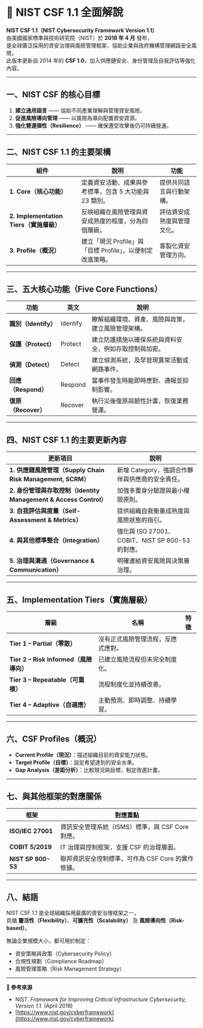 # 🧭 NIST CSF 1.1 全面解說

**NIST CSF 1.1（NIST Cybersecurity Framework Version 1.1）**  
由美國國家標準與技術研究院（NIST）於 **2018 年 4 月** 發布，  
是全球廣泛採用的資安治理與風險管理框架，協助企業與政府機構管理網路安全風險。  
此版本更新自 2014 年的 **CSF 1.0**，加入供應鏈安全、身份管理及自我評估等強化內容。

---

## 一、NIST CSF 的核心目標

1. **建立通用語言** —— 協助不同產業理解與管理資安風險。  
2. **促進風險導向管理** —— 以風險為導向配置資安資源。  
3. **強化營運彈性（Resilience）** —— 確保遭受攻擊後仍可持續營運。  

---

## 二、NIST CSF 1.1 的主要架構

| 組件 | 說明 | 功能 |
|------|------|------|
| **1. Core（核心功能）** | 定義資安活動、成果與參考標準，包含 5 大功能與 23 類別。 | 提供共同語言與行動架構。 |
| **2. Implementation Tiers（實施層級）** | 反映組織在風險管理與資安成熟度的程度，分為四個層級。 | 評估資安成熟度與管理文化。 |
| **3. Profile（概況）** | 建立「現況 Profile」與「目標 Profile」，以便制定改進策略。 | 客製化資安管理方向。 |

---

## 三、五大核心功能（Five Core Functions）

| 功能 | 英文 | 說明 |
|------|------|------|
| **識別（Identify）** | Identify | 瞭解組織環境、資產、風險與政策，建立風險管理架構。 |
| **保護（Protect）** | Protect | 建立防護措施以確保系統與資料安全，例如存取控制與加密。 |
| **偵測（Detect）** | Detect | 建立偵測系統，及早發現異常活動或網路事件。 |
| **回應（Respond）** | Respond | 當事件發生時能即時應對、通報並抑制影響。 |
| **復原（Recover）** | Recover | 執行災後復原與韌性計畫，恢復業務營運。 |

---

## 四、NIST CSF 1.1 的主要更新內容

| 更新項目 | 說明 |
|-----------|------|
| **1. 供應鏈風險管理（Supply Chain Risk Management, SCRM）** | 新增 Category，強調合作夥伴與供應商的安全責任。 |
| **2. 身份管理與存取控制（Identity Management & Access Control）** | 加強多重身分驗證與最小權限原則。 |
| **3. 自我評估與度量（Self-Assessment & Metrics）** | 提供組織自我衡量成熟度與風險狀態的指引。 |
| **4. 與其他標準整合（Integration）** | 強化與 ISO 27001、COBIT、NIST SP 800-53 的對應。 |
| **5. 治理與溝通（Governance & Communication）** | 明確連結資安風險與決策層治理。 |

---

## 五、Implementation Tiers（實施層級）

| 層級 | 名稱 | 特徵 |
|------|------|------|
| **Tier 1 – Partial（零散）** | 沒有正式風險管理流程，反應式應對。 |
| **Tier 2 – Risk Informed（風險導向）** | 已建立風險流程但未完全制度化。 |
| **Tier 3 – Repeatable（可重複）** | 流程制度化並持續改善。 |
| **Tier 4 – Adaptive（自適應）** | 主動預測、即時調整、持續學習。 |

---

## 六、CSF Profiles（概況）

- **Current Profile（現況）**：描述組織目前的資安能力狀態。  
- **Target Profile（目標）**：設定希望達到的安全水準。  
- **Gap Analysis（差距分析）**：比較現況與目標，制定改進計畫。  

---

## 七、與其他框架的對應關係

| 框架 | 對應重點 |
|------|------------|
| **ISO/IEC 27001** | 資訊安全管理系統（ISMS）標準，與 CSF Core 對應。 |
| **COBIT 5/2019** | IT 治理與控制框架，支援 CSF 的治理層面。 |
| **NIST SP 800-53** | 聯邦資訊安全控制標準，可作為 CSF Core 的實作依據。 |

---

## 八、結語

NIST CSF 1.1 是全球組織採用最廣的資安治理框架之一，  
具備 **靈活性（Flexibility）**、**可擴充性（Scalability）** 及 **風險導向性（Risk-based）**。  

無論企業規模大小，都可用於制定：
- 資安策略與政策（Cybersecurity Policy）
- 合規性規劃（Compliance Roadmap）
- 風險管理策略（Risk Management Strategy）

---

**📘 參考來源**  
- NIST. *Framework for Improving Critical Infrastructure Cybersecurity, Version 1.1.* (April 2018)  
- [https://www.nist.gov/cyberframework](https://www.nist.gov/cyberframework)
